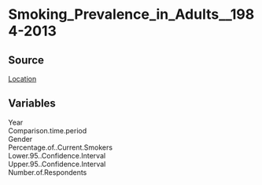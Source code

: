 # Smoking_Prevalence_in_Adults__1984-2013

## Source
[Location]()

## Variables
Year  
Comparison.time.period  
Gender  
Percentage.of..Current.Smokers  
Lower.95..Confidence.Interval  
Upper.95..Confidence.Interval  
Number.of.Respondents  